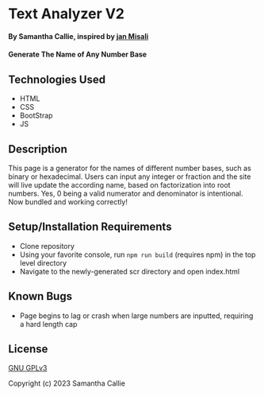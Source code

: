 # Text Analyzer V2

#### By **Samantha Callie**, inspired by [jan Misali](https://www.seximal.net/names-of-other-bases)

#### Generate The Name of Any Number Base

## Technologies Used

* HTML
* CSS
* BootStrap
* JS

## Description

This page is a generator for the names of different number bases, such as binary or hexadecimal. Users can input any integer or fraction and the site will live update the according name, based on factorization into root numbers. Yes, 0 being a valid numerator and denominator is intentional. Now bundled and working correctly!

## Setup/Installation Requirements

* Clone repository
* Using your favorite console, run `npm run build` (requires npm) in the top level directory
* Navigate to the newly-generated scr directory and open index.html

## Known Bugs

* Page begins to lag or crash when large numbers are inputted, requiring a hard length cap

## License

[GNU GPLv3](https://choosealicense.com/licenses/agpl-3.0/)

Copyright (c) 2023 Samantha Callie